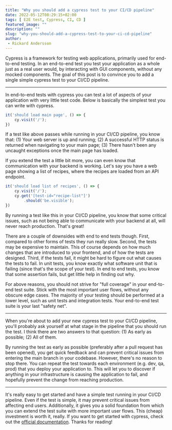 ```yaml
---
title: "Why you should add a cypress test to your CI/CD pipeline"
date: 2022-05-12T08:29:15+02:00
tags: [ E2E test, Cypress, CI, CD ]
featured_image: ""
description: ""
slug: "why-you-should-add-a-cypress-test-to-your-ci-cd-pipeline"
author:
 - Rickard Andersson
---
```

Cypress is a framework for testing web applications, primarily used for end-to-end testing. In an end-to-end test you test your application as a whole just as a real user would, by interacting with GUI components, without any mocked components. The goal of this post is to convince you to add a single simple cypress test to your CI/CD pipeline.

---

In end-to-end tests with cypress you can test a lot of aspects of your application with very little test code. Below is basically the simplest test you can write with cypress.

```javascript
it('should load main page', () => {
    cy.visit('/');
})
```

If a test like above passes while running in your CI/CD pipeline, you know that: (1) Your web server is up and running; (2) A successful HTTP status is returned when navigating to your main page; (3) There hasn't been any uncaught exceptions once the main page has loaded.

If you extend the test a little bit more, you can even know that communication with your backend is working. Let's say you have a web page showing a list of recipes, where the recipes are loaded from an API endpoint.

```javascript
it('should load list of recipes', () => {
    cy.visit('/');
    cy.get('[test-id="recipe-list"]')
        .should('be.visible');
})
```

By running a test like this in your CI/CD pipeline, you know that some critical issues, such as not being able to communicate with your backend at all, will never reach production. That's great!

There are a couple of downsides with end to end tests though. First, compared to other forms of tests they run really slow. Second, the tests may be expensive to maintain. This of course depends on how much changes that are introduced to your frontend, and of how the tests are designed. Third, if the tests fail, it might be hard to figure out what causes the tests to fail. In unit tests, you know exactly what software unit that is failing (since that's the scope of your test). In end to end tests, you know that some assertion fails, but get little help in finding out why.

For above reasons, you should not strive for "full coverage" in your end-to-end test suite. Stick with the most important user flows, without any obscure edge cases. The majority of your testing should be performed at a lower level, such as unit tests and integration tests. Your end-to-end test suite is your last "safety net".

---

When you're about to add your new cypress test to your CI/CD pipeline, you'll probably ask yourself at what stage in the pipeline that you should run the test. I think there are two answers to that question: (1) As early as possible; (2) All of them.

By running the test as early as possible (preferably after a pull request has been opened), you get quick feedback and can prevent critical issues from entering the main branch in your codebase. However, there's no reason to stop there. You can repeat the test towards each environment (e.g. dev, qa, prod) that you deploy your application to. This will let you to discover if anything in your infrastructure is causing the application to fail, and hopefully prevent the change from reaching production.

---

It's really easy to get started and have a simple test running in your CI/CD pipeline. Even if the test is simple, it may prevent critical issues from affecting end users. Additionally, it gives you a solid foundation from which you can extend the test suite with more important user flows. This (cheap) investment is worth it, really. If you want to get started with cypress, check out the [official documentation](https://docs.cypress.io/guides/getting-started/installing-cypress). Thanks for reading!
